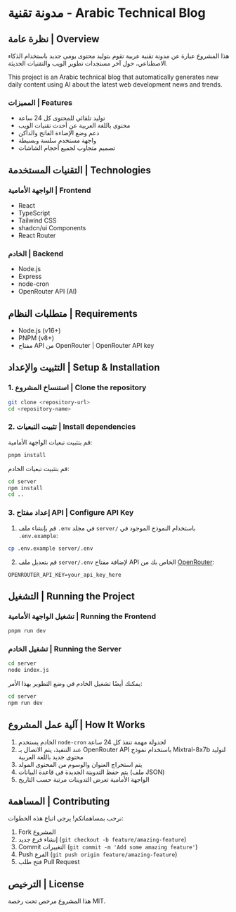 # مدونة تقنية - Arabic Technical Blog

## نظرة عامة | Overview

هذا المشروع عبارة عن مدونة تقنية عربية تقوم بتوليد محتوى يومي جديد باستخدام الذكاء الاصطناعي، حول آخر مستجدات تطوير الويب والتقنيات الحديثة.

This project is an Arabic technical blog that automatically generates new daily content using AI about the latest web development news and trends.

### المميزات | Features

- توليد تلقائي للمحتوى كل 24 ساعة
- محتوى باللغة العربية عن أحدث تقنيات الويب
- دعم وضع الإضاءة الفاتح والداكن
- واجهة مستخدم سلسة وبسيطة
- تصميم متجاوب لجميع أحجام الشاشات

## التقنيات المستخدمة | Technologies

### الواجهة الأمامية | Frontend
- React
- TypeScript
- Tailwind CSS
- shadcn/ui Components
- React Router

### الخادم | Backend
- Node.js
- Express
- node-cron
- OpenRouter API (AI)

## متطلبات النظام | Requirements

- Node.js (v16+)
- PNPM (v8+)
- مفتاح API من OpenRouter | OpenRouter API key

## التثبيت والإعداد | Setup & Installation

### 1. استنساخ المشروع | Clone the repository

```bash
git clone <repository-url>
cd <repository-name>
```

### 2. تثبيت التبعيات | Install dependencies

قم بتثبيت تبعيات الواجهة الأمامية:

```bash
pnpm install
```

قم بتثبيت تبعيات الخادم:

```bash
cd server
npm install
cd ..
```

### 3. إعداد مفتاح API | Configure API Key

1. قم بإنشاء ملف `.env` في مجلد `server/` باستخدام النموذج الموجود في `.env.example`:

```bash
cp .env.example server/.env
```

2. قم بتعديل ملف `server/.env` لإضافة مفتاح API الخاص بك من [OpenRouter](https://openrouter.ai/):

```
OPENROUTER_API_KEY=your_api_key_here
```

## التشغيل | Running the Project

### تشغيل الواجهة الأمامية | Running the Frontend

```bash
pnpm run dev
```

### تشغيل الخادم | Running the Server

```bash
cd server
node index.js
```

يمكنك أيضًا تشغيل الخادم في وضع التطوير بهذا الأمر:

```bash
cd server
npm run dev
```

## آلية عمل المشروع | How It Works

1. الخادم يستخدم `node-cron` لجدولة مهمة تنفذ كل 24 ساعة
2. عند التنفيذ، يتم الاتصال بـ OpenRouter API باستخدام نموذج Mixtral-8x7b لتوليد محتوى جديد باللغة العربية
3. يتم استخراج العنوان والوسوم من المحتوى المولد
4. يتم حفظ التدوينة الجديدة في قاعدة البيانات (ملف JSON)
5. الواجهة الأمامية تعرض التدوينات مرتبة حسب التاريخ

## المساهمة | Contributing

نرحب بمساهماتكم! يرجى اتباع هذه الخطوات:

1. Fork المشروع
2. إنشاء فرع جديد (`git checkout -b feature/amazing-feature`)
3. Commit التغييرات (`git commit -m 'Add some amazing feature'`)
4. Push الفرع (`git push origin feature/amazing-feature`)
5. فتح طلب Pull Request

## الترخيص | License

هذا المشروع مرخص تحت رخصة MIT.
